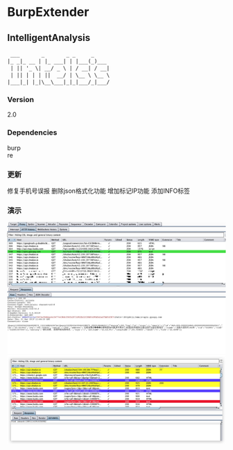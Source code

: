 # BurpExtender

## IntelligentAnalysis

```
 ___       _       _ _     _
|_ _|_ __ | |_ ___| | |___(_)___
 | || '_ \| __/ _ \ | / __| / __|
 | || | | | ||  __/ | \__ \ \__ \
|___|_| |_|\__\___|_|_|___/_|___/
```

### Version
2.0

### Dependencies
burp</br>
re</br>

### 更新
修复手机号误报
删除json格式化功能
增加标记IP功能
添加INFO标签

### 演示
![示例](./BHP.jpg)
![示例](./BHP1.jpg)
